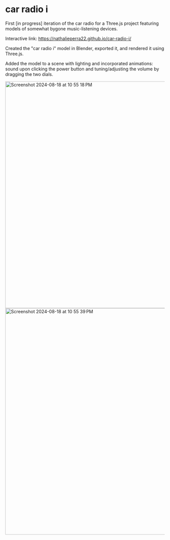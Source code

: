 # car radio i

First [in progress] iteration of the car radio for a Three.js project featuring models of somewhat bygone music-listening devices.

Interactive link: https://nathalieperra22.github.io/car-radio-i/

Created the "car radio i"  model in Blender, exported it, and rendered it using Three.js.

Added the model to a scene with lighting and incorporated animations: sound upon clicking the power button and tuning/adjusting the volume by dragging the two dials. 

<img width="717" alt="Screenshot 2024-08-18 at 10 55 18 PM" src="https://github.com/user-attachments/assets/867b0993-245c-4608-b9a4-d0a82b113da9">

<img width="716" alt="Screenshot 2024-08-18 at 10 55 39 PM" src="https://github.com/user-attachments/assets/e2be2150-a13e-4387-8331-16f544344e7c">

